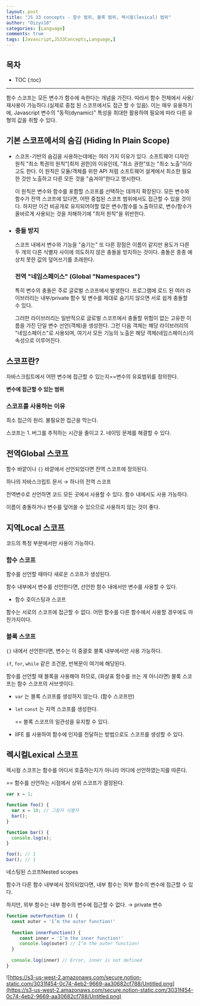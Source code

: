 ```yaml
---
layout: post
title: "JS 33 concepts - 함수 범위, 블록 범위, 렉시컬(lexical) 범위"
author: "Oizys18"
categories: [Language]
comments: true
tags: [Javascript,JS33Concepts,Language,]
---
```

## 목차
* TOC
{:toc}
* * *

함수 스코프는 모든 변수가 함수에 속한다는 개념을 가진다. 따라서 함수 전체에서 사용/재사용이 가능하다.(실제로 중첩 된 스코프에서도 접근 할 수 있음). 이는 매우 유용하기에, Javascript 변수의 "동적(dynamic)" 특성을 최대한 활용하여 필요에 따라 다른 유형의 값을 취할 수 있다.

## 기본 스코프에서의 숨김 (Hiding In Plain Scope)

- 스코프-기반의 숨김을 사용하는데에는 여러 가지 이유가 있다. 소프트웨어 디자인 원칙 "최소 특권의 원칙"[최저 권한]의 이유인데, "최소 권한"또는 "최소 노출"이라고도 한다. 이 원칙은 모듈/객체를 위한 API 처럼 소프트웨어 설계에서 최소한 필요한 것만 노출하고 다른 모든 것을 "숨겨야"한다고 명시한다.

  이 원칙은 변수와 함수를 포함할 스코프를 선택하는 데까지 확장된다. 모든 변수와 함수가 전역 스코프에 있다면, 어떤 중첩된 스코프 범위에서도 접근할 수 있을 것이다. 하지만 이건 비공개로 유지되어야할 많은 변수/함수를 노출하므로, 변수/함수가 올바르게 사용되는 것을 저해하기에 "최저 원칙"을 위반한다.

- ###  충돌 방지

  스코프 내에서 변수와 기능을 "숨기는" 또 다른 장점은 이름이 같지만 용도가 다른 두 개의 다른 식별자 사이에 의도하지 않은 충돌을 방지하는 것이다. 충돌은 종종 예상치 못한 값의 덮어쓰기를 초래한다.

  ### 전역 "네임스페이스" (Global "Namespaces")

  특히 변수의 충돌은 주로 글로벌 스코프에서 발생한다. 프로그램에 로드 된 여러 라이브러리는 내부/private 함수 및 변수를 제대로 숨기지 않으면 서로 쉽게 충돌할 수 있다.

  그러한 라이브러리는 일반적으로 글로벌 스코프에서 충돌할 위험이 없는 고유한 이름을 가진 단일 변수 선언(객체)을 생성한다. 그런 다음 객체는 해당 라이브러리의 "네임스페이스"로 사용되며, 여기서 모든 기능의 노출은 해당 객체(네임스페이스)의 속성으로 이루어진다.

## 스코프란?

자바스크립트에서 어떤 변수에 접근할 수 있는지==변수의 유효범위를 정의한다.

**변수에 접근할 수 있는 범위**

### 스코프를 사용하는 이유

최소 접근의 원리. 불필요한 접근을 막는다.

스코프는 1. 버그를 추적하는 시간을 줄이고 2. 네이밍 문제를 해결할 수 있다.

## 전역Global 스코프

함수 바깥이나 `{}` 바깥에서 선언되었다면 전역 스코프에 정의된다.

하나의 자바스크립트 문서 → 하나의 전역 스코프

전역변수로 선언하면 코드 모든 곳에서 사용할 수 있다. 함수 내에서도 사용 가능하다.

이름이 충돌하거나 변수를 덮어쓸 수 있으므로 사용하지 않는 것이 좋다.

## 지역Local 스코프

코드의 특정 부분에서만 사용이 가능하다.

### 함수 스코프

함수를 선언할 때마다 새로운 스코프가 생성된다.

함수 내부에서 변수를 선언한다면, 선언한 함수 내에서만 변수를 사용할 수 있다.

- 함수 호이스팅과 스코프

함수는 서로의 스코프에 접근할 수 없다. 어떤 함수를 다른 함수에서 사용할 경우에도 마찬가지이다.

### 블록 스코프

`{}` 내에서 선언한다면, 변수는 이 중괄호 블록 내부에서만 사용 가능하다.

`if`, `for`, `while` 같은 조건문, 반복문이 여기에 해당된다.

함수를 선언할 때 블록을 사용해야 하므로, (화살표 함수를 쓰는 게 아니라면) 블록 스코프는 함수 스코프의 서브셋이다.

- `var` 는 블록 스코프를 생성하지 않는다. (함수 스코프만)
- `let` `const` 는 지역 스코프를 생성한다.

    == 블록 스코프의 일관성을 유지할 수 있다.

- IIFE 를 사용하여 함수에 인자를 전달하는 방법으로도 스코프를 생성할 수 있다.

## 렉시컬Lexical 스코프

렉시컬 스코프는 함수를 어디서 호출하는지가 아니라 어디에 선언하였는지를 따른다. 

== 함수를 선언하는 시점에서 상위 스코프가 결정된다.

```jsx
var x = 1;

function foo() {
  var x = 10; // 그림자 식별자
  bar();
}

function bar() {
  console.log(x);
}

foo(); // 1
bar(); // 1
```

네스팅된 스코프Nested scopes

함수가 다른 함수 내부에서 정의되었다면, 내부 함수는 외부 함수의 변수에 접근할 수 있다.

하지만, 외부 함수는 내부 함수의 변수에 접근할 수 없다. → private 변수

```jsx
function outerFunction () {
  const outer = 'I’m the outer function!'
    
  function innerFunction() {
     const inner = 'I’m the inner function!'
     console.log(outer) // I’m the outer function!
  }
    
  console.log(inner) // Error, inner is not defined
}
```

![https://s3-us-west-2.amazonaws.com/secure.notion-static.com/3031f454-0c74-4eb2-9669-aa30682cf788/Untitled.png](https://s3-us-west-2.amazonaws.com/secure.notion-static.com/3031f454-0c74-4eb2-9669-aa30682cf788/Untitled.png)